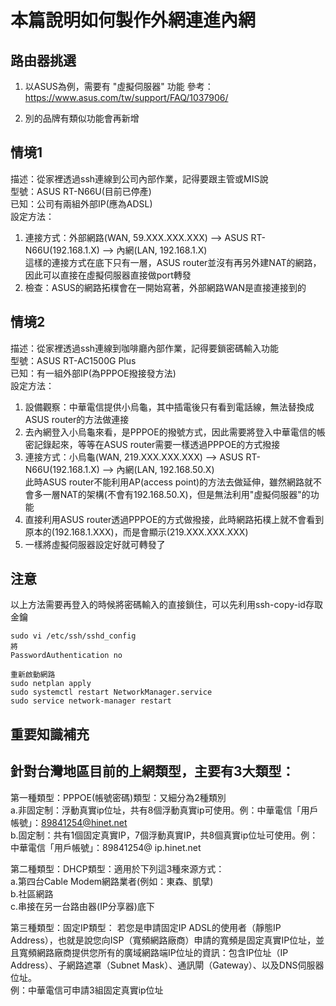 # 本篇說明如何製作外網連進內網  
  
## 路由器挑選  
1. 以ASUS為例，需要有 "虛擬伺服器" 功能
參考：https://www.asus.com/tw/support/FAQ/1037906/  
  
2. 別的品牌有類似功能會再新增  
  



## 情境1
描述：從家裡透過ssh連線到公司內部作業，記得要跟主管或MIS說  
型號：ASUS RT-N66U(目前已停產)  
已知：公司有兩組外部IP(應為ADSL)  
設定方法：  
1. 連接方式：外部網路(WAN, 59.XXX.XXX.XXX) --> ASUS RT-N66U(192.168.1.X) --> 內網(LAN, 192.168.1.X)  
這樣的連接方式在底下只有一層，ASUS router並沒有再另外建NAT的網路，因此可以直接在虛擬伺服器直接做port轉發  
2. 檢查：ASUS的網路拓樸會在一開始寫著，外部網路WAN是直接連接到的  
  
## 情境2
描述：從家裡透過ssh連線到咖啡廳內部作業，記得要鎖密碼輸入功能  
型號：ASUS RT-AC1500G Plus  
已知：有一組外部IP(為PPPOE撥接發方法)  
設定方法：  
1. 設備觀察：中華電信提供小烏龜，其中插電後只有看到電話線，無法替換成ASUS router的方法做連接  
2. 去內網登入小烏龜來看，是PPPOE的撥號方式，因此需要將登入中華電信的帳密記錄起來，等等在ASUS router需要一樣透過PPPOE的方式撥接  
3. 連接方式：小烏龜(WAN, 219.XXX.XXX.XXX) --> ASUS RT-N66U(192.168.1.X) --> 內網(LAN, 192.168.50.X)  
此時ASUS router不能利用AP(access point)的方法去做延伸，雖然網路就不會多一層NAT的架構(不會有192.168.50.X)，但是無法利用"虛擬伺服器"的功能  
4. 直接利用ASUS router透過PPPOE的方式做撥接，此時網路拓樸上就不會看到原本的(192.168.1.XXX)，而是會顯示(219.XXX.XXX.XXX)
5. 一樣將虛擬伺服器設定好就可轉發了
  
## 注意  
以上方法需要再登入的時候將密碼輸入的直接鎖住，可以先利用ssh-copy-id存取金鑰  
```
sudo vi /etc/ssh/sshd_config
將
PasswordAuthentication no

重新啟動網路
sudo netplan apply
sudo systemctl restart NetworkManager.service
sudo service network-manager restart
```
  
  
  
## 重要知識補充  
## 針對台灣地區目前的上網類型，主要有3大類型： 
第一種類型：PPPOE(帳號密碼)類型：又細分為2種類別  
a.非固定制：浮動真實ip位址，共有8個浮動真實ip可使用。例：中華電信「用戶帳號」：89841254@hinet.net  
b.固定制：共有1個固定真實IP，7個浮動真實IP，共8個真實ip位址可使用。例：中華電信「用戶帳號」：89841254@ ip.hinet.net  
   
第二種類型：DHCP類型：適用於下列這3種來源方式：  
a.第四台Cable Modem網路業者(例如：東森、凱擘)  
b.社區網路  
c.串接在另一台路由器(IP分享器)底下  
  
第三種類型：固定IP類型：
若您是申請固定IP ADSL的使用者（靜態IP Address），也就是說您向ISP（寬頻網路廠商）申請的寬頻是固定真實IP位址，並且寬頻網路廠商提供您所有的廣域網路端IP位址的資訊：包含IP位址（IP Address）、子網路遮罩（Subnet Mask）、通訊閘（Gateway）、以及DNS伺服器位址。  
例：中華電信可申請3組固定真實ip位址  
